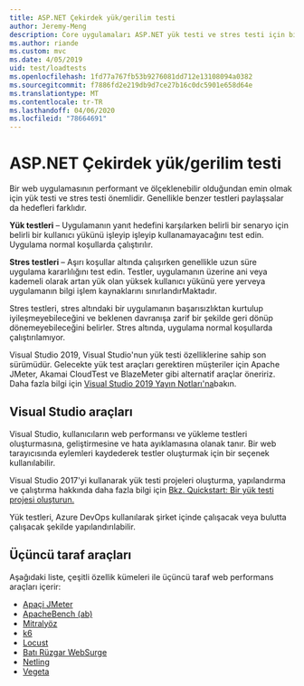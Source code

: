 ```yaml
---
title: ASP.NET Çekirdek yük/gerilim testi
author: Jeremy-Meng
description: Core uygulamaları ASP.NET yük testi ve stres testi için birkaç önemli araç ve yaklaşım hakkında bilgi edinin.
ms.author: riande
ms.custom: mvc
ms.date: 4/05/2019
uid: test/loadtests
ms.openlocfilehash: 1fd77a767fb53b9276081dd712e13108094a0382
ms.sourcegitcommit: f7886fd2e219db9d7ce27b16c0dc5901e658d64e
ms.translationtype: MT
ms.contentlocale: tr-TR
ms.lasthandoff: 04/06/2020
ms.locfileid: "78664691"
---
```

# <a name="aspnet-core-loadstress-testing"></a>ASP.NET Çekirdek yük/gerilim testi

Bir web uygulamasının performant ve ölçeklenebilir olduğundan emin olmak için yük testi ve stres testi önemlidir. Genellikle benzer testleri paylaşsalar da hedefleri farklıdır.

**Yük testleri** &ndash; Uygulamanın yanıt hedefini karşılarken belirli bir senaryo için belirli bir kullanıcı yükünü işleyip işleyip kullanamayacağını test edin. Uygulama normal koşullarda çalıştırılır.

**Stres testleri** &ndash; Aşırı koşullar altında çalışırken genellikle uzun süre uygulama kararlılığını test edin. Testler, uygulamanın üzerine ani veya kademeli olarak artan yük olan yüksek kullanıcı yükünü yere yerveya uygulamanın bilgi işlem kaynaklarını sınırlandırMaktadır.

Stres testleri, stres altındaki bir uygulamanın başarısızlıktan kurtulup iyileşmeyebileceğini ve beklenen davranışa zarif bir şekilde geri dönüp dönemeyebileceğini belirler. Stres altında, uygulama normal koşullarda çalıştırılamıyor.

Visual Studio 2019, Visual Studio'nun yük testi özelliklerine sahip son sürümüdür. Gelecekte yük test araçları gerektiren müşteriler için Apache JMeter, Akamai CloudTest ve BlazeMeter gibi alternatif araçlar öneririz. Daha fazla bilgi için [Visual Studio 2019 Yayın Notları'na](/visualstudio/releases/2019/release-notes-v16.0#test-tools)bakın.

## <a name="visual-studio-tools"></a>Visual Studio araçları

Visual Studio, kullanıcıların web performansı ve yükleme testleri oluşturmasına, geliştirmesine ve hata ayıklamasına olanak tanır. Bir web tarayıcısında eylemleri kaydederek testler oluşturmak için bir seçenek kullanılabilir.

Visual Studio 2017'yi kullanarak yük testi projeleri oluşturma, yapılandırma ve çalıştırma hakkında daha fazla bilgi için [Bkz. Quickstart: Bir yük testi projesi oluşturun.](/visualstudio/test/quickstart-create-a-load-test-project?view=vs-2017)

Yük testleri, Azure DevOps kullanılarak şirket içinde çalışacak veya bulutta çalışacak şekilde yapılandırılabilir.

## <a name="third-party-tools"></a>Üçüncü taraf araçları

Aşağıdaki liste, çeşitli özellik kümeleri ile üçüncü taraf web performans araçları içerir:

* [Apaçi JMeter](https://jmeter.apache.org/)
* [ApacheBench (ab)](https://httpd.apache.org/docs/2.4/programs/ab.html)
* [Mitralyöz](https://gatling.io/)
* [k6](https://k6.io)
* [Locust](https://locust.io/)
* [Batı Rüzgar WebSurge](https://websurge.west-wind.com/)
* [Netling](https://github.com/hallatore/Netling)
* [Vegeta](https://github.com/tsenart/vegeta)

